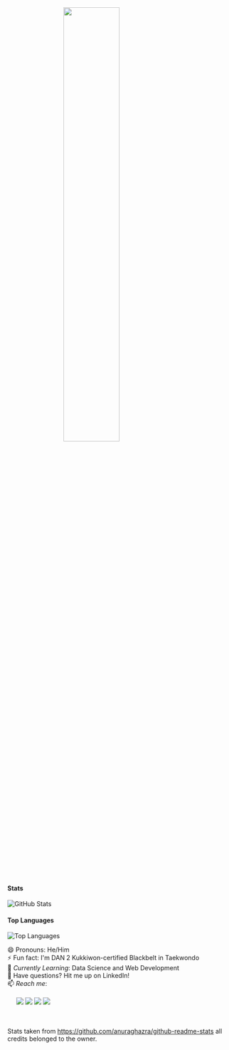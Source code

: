 <img src="https://media.giphy.com/media/ACOfAMSDNFeyIywcAF/giphy.gif" width="50%" style="display:block;margin-left: auto;margin-right: auto;"/>

#### Stats
<p><img src="https://github-readme-stats-alvinwilta.vercel.app/api?username=alvinwilta&amp;show_icons=true&amp;count_private=true&amp;theme=tokyonight" alt="GitHub Stats"></p>

#### Top Languages
<p><img src="https://github-readme-stats-alvinwilta.vercel.app/api/top-langs/?username=alvinwilta&amp;layout=compact" alt="Top Languages"></p>


😄 Pronouns: He/Him <br>
⚡ Fun fact: I'm DAN 2 Kukkiwon-certified Blackbelt in Taekwondo <br>
🌱 *Currently Learning*: Data Science and Web Development<br>
💬 Have questions? Hit me up on LinkedIn! <br>
📫 *Reach me*: <br><br>
&nbsp;&nbsp;&nbsp;&nbsp;
<a href="mailto:wilta.alvin@gmail.com"><img src="https://img.shields.io/badge/gmail-D14836?&style=for-the-badge&logo=gmail&logoColor=white" /></a>
<a href="https://www.linkedin.com/in/alvinwilta"><img src="https://img.shields.io/badge/linkedin-%230077B5.svg?&style=for-the-badge&logo=linkedin&logoColor=white" /></a>
<a href="https://www.github.com/alvinwilta"><img src="https://img.shields.io/badge/github-%23100000.svg?&style=for-the-badge&logo=github&logoColor=white" /></a>
<a href="https://www.medium.com/@alvinwilta"><img src="https://img.shields.io/badge/medium-%2312100E.svg?&style=for-the-badge&logo=medium&logoColor=white" /></a>
<br><br><br>

Stats taken from https://github.com/anuraghazra/github-readme-stats all credits belonged to the owner.
